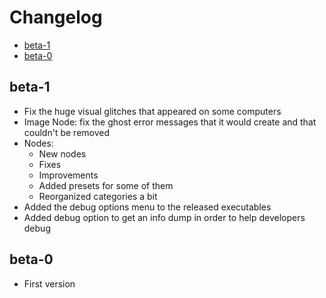 # Changelog

- [beta-1](#beta-1)
- [beta-0](#beta-0)

## beta-1

- Fix the huge visual glitches that appeared on some computers
- Image Node: fix the ghost error messages that it would create and that couldn't be removed
- Nodes:
  - New nodes
  - Fixes
  - Improvements
  - Added presets for some of them
  - Reorganized categories a bit
- Added the debug options menu to the released executables
- Added debug option to get an info dump in order to help developers debug

## beta-0

- First version
